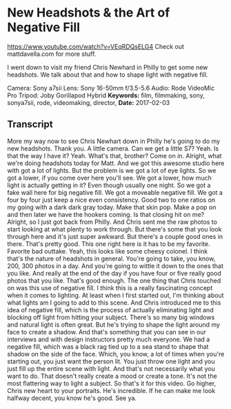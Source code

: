 # New Headshots & the Art of Negative Fill
https://www.youtube.com/watch?v=VEqRDQsELG4
Check out mattdavella.com for more stuff.

I went down to visit my friend Chris Newhard in Philly to get some new headshots. We talk about that and how to shape light with negative fill.


Camera:  Sony a7sii
Lens:  Sony 16-50mm f/3.5-5.6
Audio:  Rode VideoMic Pro
Tripod:  Joby Gorillapod Hybrid
**Keywords:** film, filmmaking, sony, sonya7sii, rode, videomaking, director, 
**Date:** 2017-02-03

## Transcript
 More my way now to see Chris Newhart down in Philly he's going to do my new headshots. Thank you. A little camera. Can we get a little S7? Yeah. Is that the way I have it? Yeah. What's that, brother? Come on in. Alright, what we're doing headshots today for Matt. And we got this awesome studio here with got a lot of lights. But the problem is we got a lot of eye lights. So we got a lower, if you come over here you'll see. We got a lower, how much light is actually getting in it? Even though usually one night. So we got a fake wall here for big negative fill. We got a moveable negative fill. We got a four by four just keep a nice even consistency. Good two to one ratios on my going with a dark dark gray today. Make that skin pop. Make a pop on and then later we have the hookers coming. Is that closing hit on me? Alright, so I just got back from Philly. And Chris sent me the raw photos to start looking at what plenty to work through. But there's some that you look through here and it's just super awkward. But there's a couple good ones in there. That's pretty good. This one right here is it has to be my favorite. Favorite bad outtake. Yeah, this looks like some cheesy colonel. I think that's the nature of headshots in general. You're going to take, you know, 200, 300 photos in a day. And you're going to wittle it down to the ones that you like. And really at the end of the day if you have four or five really good photos that you like. That's good enough. The one thing that Chris touched on was this use of negative fill. I think this is a really fascinating concept when it comes to lighting. At least when I first started out, I'm thinking about what lights am I going to add to this scene. And Chris introduced me to this idea of negative fill, which is the process of actually eliminating light and blocking off light from hitting your subject. There's so many big windows and natural light is often great. But he's trying to shape the light around my face to create a shadow. And that's something that you can see in our interviews and with design instructors pretty much everyone. We had a negative fill, which was a black rag tied up to a sea stand to shape that shadow on the side of the face. Which, you know, a lot of times when you're starting out, you just want the person lit. You just throw one light and you just fill up the entire scene with light. And that's not necessarily what you want to do. That doesn't really create a mood or create a tone. It's not the most flattering way to light a subject. So that's it for this video. Go higher, Chris new heart to your portraits. He's incredible. If he can make me look halfway decent, you know he's good. See ya.
